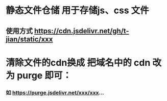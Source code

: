 # 静态文件仓储 用于存储js、css 文件
## 使用方式 https://cdn.jsdelivr.net/gh/t-jian/static/xxx

# 清除文件的cdn换成 把域名中的 cdn 改为 purge 即可：
###  如 https://purge.jsdelivr.net/xxx/xxx...
 
